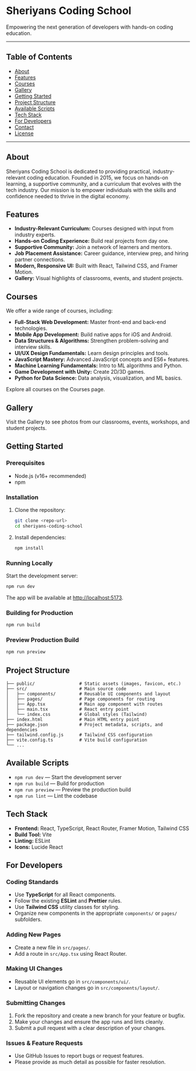 # Sheriyans Coding School

Empowering the next generation of developers with hands-on coding education.

---

## Table of Contents
- [About](#about)
- [Features](#features)
- [Courses](#courses)
- [Gallery](#gallery)
- [Getting Started](#getting-started)
- [Project Structure](#project-structure)
- [Available Scripts](#available-scripts)
- [Tech Stack](#tech-stack)
- [For Developers](#for-developers)
- [Contact](#contact)
- [License](#license)

---

## About

Sheriyans Coding School is dedicated to providing practical, industry-relevant coding education. Founded in 2015, we focus on hands-on learning, a supportive community, and a curriculum that evolves with the tech industry. Our mission is to empower individuals with the skills and confidence needed to thrive in the digital economy.

## Features

- **Industry-Relevant Curriculum:** Courses designed with input from industry experts.
- **Hands-on Coding Experience:** Build real projects from day one.
- **Supportive Community:** Join a network of learners and mentors.
- **Job Placement Assistance:** Career guidance, interview prep, and hiring partner connections.
- **Modern, Responsive UI:** Built with React, Tailwind CSS, and Framer Motion.
- **Gallery:** Visual highlights of classrooms, events, and student projects.

## Courses

We offer a wide range of courses, including:

- **Full-Stack Web Development:** Master front-end and back-end technologies.
- **Mobile App Development:** Build native apps for iOS and Android.
- **Data Structures & Algorithms:** Strengthen problem-solving and interview skills.
- **UI/UX Design Fundamentals:** Learn design principles and tools.
- **JavaScript Mastery:** Advanced JavaScript concepts and ES6+ features.
- **Machine Learning Fundamentals:** Intro to ML algorithms and Python.
- **Game Development with Unity:** Create 2D/3D games.
- **Python for Data Science:** Data analysis, visualization, and ML basics.

Explore all courses on the Courses page.

## Gallery

Visit the Gallery to see photos from our classrooms, events, workshops, and student projects.

## Getting Started

### Prerequisites
- Node.js (v16+ recommended)
- npm

### Installation

1. Clone the repository:
   ```bash
   git clone <repo-url>
   cd sheriyans-coding-school
   ```
2. Install dependencies:
   ```bash
   npm install
   ```

### Running Locally

Start the development server:
```bash
npm run dev
```
The app will be available at [http://localhost:5173](http://localhost:5173).

### Building for Production
```bash
npm run build
```

### Preview Production Build
```bash
npm run preview
```

## Project Structure

```
├── public/                 # Static assets (images, favicon, etc.)
├── src/                    # Main source code
│   ├── components/         # Reusable UI components and layout
│   ├── pages/              # Page components for routing
│   ├── App.tsx             # Main app component with routes
│   ├── main.tsx            # React entry point
│   └── index.css           # Global styles (Tailwind)
├── index.html              # Main HTML entry point
├── package.json            # Project metadata, scripts, and dependencies
├── tailwind.config.js      # Tailwind CSS configuration
├── vite.config.ts          # Vite build configuration
└── ...
```

## Available Scripts

- `npm run dev` — Start the development server
- `npm run build` — Build for production
- `npm run preview` — Preview the production build
- `npm run lint` — Lint the codebase

## Tech Stack

- **Frontend:** React, TypeScript, React Router, Framer Motion, Tailwind CSS
- **Build Tool:** Vite
- **Linting:** ESLint
- **Icons:** Lucide React

## For Developers

### Coding Standards
- Use **TypeScript** for all React components.
- Follow the existing **ESLint** and **Prettier** rules.
- Use **Tailwind CSS** utility classes for styling.
- Organize new components in the appropriate `components/` or `pages/` subfolders.

### Adding New Pages
- Create a new file in `src/pages/`.
- Add a route in `src/App.tsx` using React Router.

### Making UI Changes
- Reusable UI elements go in `src/components/ui/`.
- Layout or navigation changes go in `src/components/layout/`.

### Submitting Changes
1. Fork the repository and create a new branch for your feature or bugfix.
2. Make your changes and ensure the app runs and lints cleanly.
3. Submit a pull request with a clear description of your changes.

### Issues & Feature Requests
- Use GitHub Issues to report bugs or request features.
- Please provide as much detail as possible for faster resolution.


